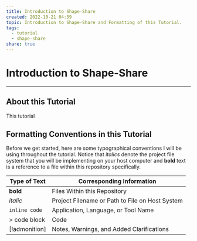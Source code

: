 ```yaml
---  
title: Introduction to Shape-Share  
created: 2022-10-21 04:59  
topic: Introduction to Shape-Share and Formatting of this Tutorial.  
tags:  
  - tutorial  
  - shape-share  
share: true  
---  
```

  
  
# Introduction to Shape-Share  
---  
##  About this Tutorial  
  
This tutorial   
  
  
  
## Formatting Conventions in this Tutorial  
  
Before we get started, here are some typographical conventions I will be using throughout the tutorial. Notice that *italics* denote the project file system that you will be implementing on your host computer and **bold** text is a reference to a file within this repository specifically.   
  
| Type of Text    | Corresponding Information                                        |  
| ------------- | ----------------------------------------------- |  
| **bold**      | Files Within this Repository            |  
| *italic*      | Project Filename or Path to File on Host System |  
| `inline code` | Application, Language, or Tool Name                           |  
| > code block  | Code                                            |  
| [!admonition] | Notes, Warnings, and Added Clarifications                                                |  
  
  
